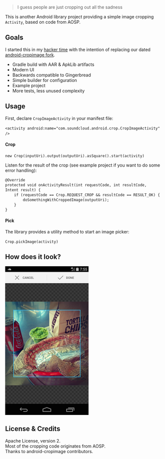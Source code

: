 > I guess people are just cropping out all the sadness

This is another Android library project providing a simple image cropping `Activity`, based on code from AOSP.

## Goals

I started this in my [hacker time](http://backstage.soundcloud.com/2011/12/stop-hacker-time/) with the intention of replacing our dated [android-cropimage fork](https://github.com/soundcloud/android-cropimage).

* Gradle build with AAR & ApkLib artifacts
* Modern UI
* Backwards compatible to Gingerbread
* Simple builder for configuration
* Example project
* More tests, less unused complexity

## Usage

First, declare `CropImageActivity` in your manifest file:

`<activity android:name="com.soundcloud.android.crop.CropImageActivity" />`

#### Crop

`new Crop(inputUri).output(outputUri).asSquare().start(activity)`

Listen for the result of the crop (see example project if you want to do some error handling):

    @Override
    protected void onActivityResult(int requestCode, int resultCode, Intent result) {
        if (requestCode == Crop.REQUEST_CROP && resultCode == RESULT_OK) {
            doSomethingWithCroppedImage(outputUri);
        }
    }

#### Pick

The library provides a utility method to start an image picker:

`Crop.pickImage(activity)`

## How does it look?

![android-crop screenshot](screenshot.png)

## License & Credits

Apache License, version 2.  
Most of the cropping code originates from AOSP.  
Thanks to android-cropimage contributors.
